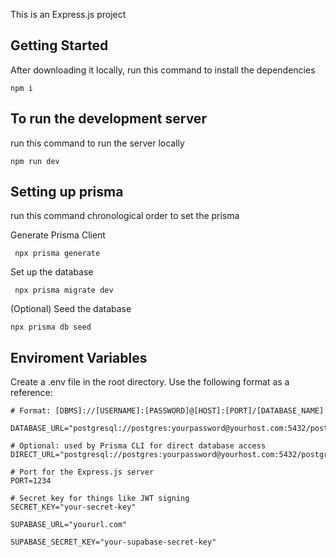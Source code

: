 This is an Express.js project

## Getting Started

After downloading it locally, run this command to install the dependencies

```
npm i
```

## To run the development server

run this command to run the server locally

```
npm run dev
```

## Setting up prisma

run this command chronological order to set the prisma

Generate Prisma Client

```
 npx prisma generate
```

Set up the database

```
 npx prisma migrate dev
```

(Optional) Seed the database

```
npx prisma db seed
```

## Enviroment Variables

Create a .env file in the root directory. Use the following format as a reference:

```
# Format: [DBMS]://[USERNAME]:[PASSWORD]@[HOST]:[PORT]/[DATABASE_NAME]

DATABASE_URL="postgresql://postgres:yourpassword@yourhost.com:5432/postgres"

# Optional: used by Prisma CLI for direct database access
DIRECT_URL="postgresql://postgres:yourpassword@yourhost.com:5432/postgres"

# Port for the Express.js server
PORT=1234

# Secret key for things like JWT signing
SECRET_KEY="your-secret-key"

SUPABASE_URL="yoururl.com"

SUPABASE_SECRET_KEY="your-supabase-secret-key"

```
